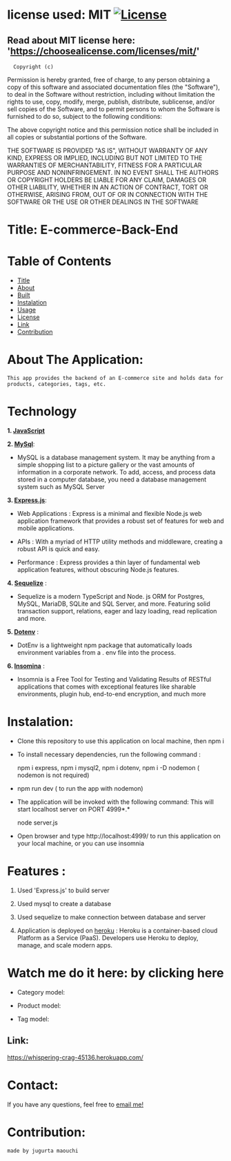   # license used:  MIT  [![License](https://img.shields.io/apm/l/npm)](https://choosealicense.com/licenses/mit/)


  ## Read about MIT license here:  'https://choosealicense.com/licenses/mit/'


      Copyright (c) 
Permission is hereby granted, free of charge, to any person obtaining a copy
of this software and associated documentation files (the "Software"), to deal
in the Software without restriction, including without limitation the rights
to use, copy, modify, merge, publish, distribute, sublicense, and/or sell
copies of the Software, and to permit persons to whom the Software is
furnished to do so, subject to the following conditions:

The above copyright notice and this permission notice shall be included in all
copies or substantial portions of the Software.

THE SOFTWARE IS PROVIDED "AS IS", WITHOUT WARRANTY OF ANY KIND, EXPRESS OR
IMPLIED, INCLUDING BUT NOT LIMITED TO THE WARRANTIES OF MERCHANTABILITY,
FITNESS FOR A PARTICULAR PURPOSE AND NONINFRINGEMENT. IN NO EVENT SHALL THE
AUTHORS OR COPYRIGHT HOLDERS BE LIABLE FOR ANY CLAIM, DAMAGES OR OTHER
LIABILITY, WHETHER IN AN ACTION OF CONTRACT, TORT OR OTHERWISE, ARISING FROM,
OUT OF OR IN CONNECTION WITH THE SOFTWARE OR THE USE OR OTHER DEALINGS IN THE
SOFTWARE



  # Title: E-commerce-Back-End



  # Table of  Contents

  * [Title](#title)
  * [About](#about)
  * [Built](#Technology)
  * [Instalation](#header.instal)
  * [Usage](header.usage)
  * [License](#header.license)
  * [Link](#link)
  * [Contribution](#header.contribution)



  # About The Application:
    This app provides the backend of an E-commerce site and holds data for products, categories, tags, etc.
  

  # Technology

  **1. [JavaScript](https;//javascript.com/)**


  **2. [MySql](https://MySql.com/)**: 

  * MySQL is a database management system.
    It may be anything from a simple shopping list to a picture gallery or the vast amounts of information in a 
    corporate network. To add, access, and process data stored in a computer database, you need a database management
    system such as MySQL Server


  **3. [Express.js](https://expressjs.com/)**:

  * Web Applications : Express is a minimal and flexible Node.js web application framework that provides a robust set of features for web and   mobile applications.

  * APIs : With a myriad of HTTP utility methods and middleware, creating a robust API is quick and easy.

  * Performance : Express provides a thin layer of fundamental web application features, without obscuring Node.js features.


  **4. [Sequelize](https://Sequelize.com/)** : 

  * Sequelize is a modern TypeScript and Node. js ORM for Postgres, MySQL, MariaDB, SQLite and SQL Server, 
    and more. Featuring solid transaction support, relations, eager and lazy loading, read replication and more.


  **5. [Dotenv](https://Dotenv.com/)** :

  * DotEnv is a lightweight npm package that automatically loads environment variables from a . env file into the process.


  **6. [Insomina](https://insomnia.rest/)** :

  * Insomnia is a Free Tool for Testing and Validating Results of RESTful applications that comes with exceptional features like sharable environments, plugin hub, end-to-end encryption, and much more

    
  # Instalation:

  * Clone this repository to use this application on local machine, then npm i 


  * To install necessary dependencies, run the following command :

    npm i express,  npm i mysql2,  npm i dotenv,  npm i -D nodemon ( nodemon is not required)


  * npm run dev ( to run the app with nodemon)  
    

  * The application will be invoked with the following command: This will start localhost server on PORT 4999*.*

      node server.js


  * Open browser and type http://localhost:4999/ to run this application on your local machine, or you can use insomnia 

  


  # Features :

  1. Used 'Express.js' to build server

  2. Used mysql to create a database 

  3. Used sequelize to make connection between database and server

  4. Application is deployed on [heroku](https://still-eyrie-43558.herokuapp.com/) : Heroku is a container-based cloud Platform as a Service (PaaS). Developers use Heroku to deploy, manage, and scale modern apps.



  # Watch me do it here: by clicking here  

  - Category model: 
  
  - Product model: 

  - Tag model: 


  ## Link:  
   
  https://whispering-crag-45136.herokuapp.com/


  # Contact:
  If you have any questions, feel free to [email me!](djigo.maouchi@yahoo.com)



  # Contribution:
    made by jugurta maouchi 